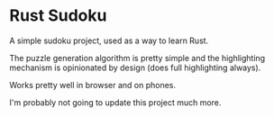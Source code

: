 # Rust Sudoku

A simple sudoku project, used as a way to learn Rust.

The puzzle generation algorithm is pretty simple and the highlighting mechanism is opinionated by design (does full highlighting always).

Works pretty well in browser and on phones.

I'm probably not going to update this project much more.
